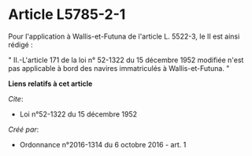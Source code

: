 # Article L5785-2-1

Pour l'application à Wallis-et-Futuna de l'article L. 5522-3, le II est ainsi rédigé : 

" II.-L'article 171 de la loi n° 52-1322 du 15 décembre 1952  modifiée n'est pas applicable à bord des navires immatriculés à
Wallis-et-Futuna. "

**Liens relatifs à cet article**

_Cite_:

  - Loi n°52-1322 du 15 décembre 1952

_Créé par_:

  - Ordonnance n°2016-1314 du 6 octobre 2016 - art. 1
